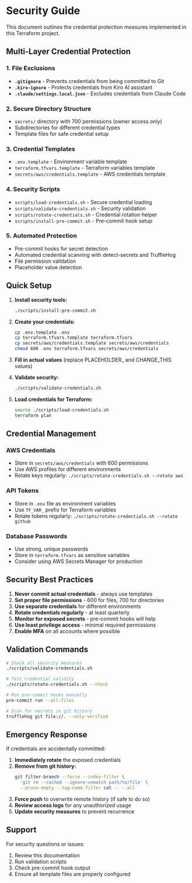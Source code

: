 # Security Guide

This document outlines the credential protection measures implemented in this Terraform project.

## Multi-Layer Credential Protection

### 1. File Exclusions
- **`.gitignore`** - Prevents credentials from being committed to Git
- **`.kiro-ignore`** - Protects credentials from Kiro AI assistant
- **`.claude/settings.local.json`** - Excludes credentials from Claude Code

### 2. Secure Directory Structure
- `secrets/` directory with 700 permissions (owner access only)
- Subdirectories for different credential types
- Template files for safe credential setup

### 3. Credential Templates
- `.env.template` - Environment variable template
- `terraform.tfvars.template` - Terraform variables template  
- `secrets/aws/credentials.template` - AWS credentials template

### 4. Security Scripts
- `scripts/load-credentials.sh` - Secure credential loading
- `scripts/validate-credentials.sh` - Security validation
- `scripts/rotate-credentials.sh` - Credential rotation helper
- `scripts/install-pre-commit.sh` - Pre-commit hook setup

### 5. Automated Protection
- Pre-commit hooks for secret detection
- Automated credential scanning with detect-secrets and TruffleHog
- File permission validation
- Placeholder value detection

## Quick Setup

1. **Install security tools:**
   ```bash
   ./scripts/install-pre-commit.sh
   ```

2. **Create your credentials:**
   ```bash
   cp .env.template .env
   cp terraform.tfvars.template terraform.tfvars
   cp secrets/aws/credentials.template secrets/aws/credentials
   chmod 600 .env terraform.tfvars secrets/aws/credentials
   ```

3. **Fill in actual values** (replace PLACEHOLDER_ and CHANGE_THIS values)

4. **Validate security:**
   ```bash
   ./scripts/validate-credentials.sh
   ```

5. **Load credentials for Terraform:**
   ```bash
   source ./scripts/load-credentials.sh
   terraform plan
   ```

## Credential Management

### AWS Credentials
- Store in `secrets/aws/credentials` with 600 permissions
- Use AWS profiles for different environments
- Rotate keys regularly: `./scripts/rotate-credentials.sh --rotate aws`

### API Tokens
- Store in `.env` file as environment variables
- Use `TF_VAR_` prefix for Terraform variables
- Rotate tokens regularly: `./scripts/rotate-credentials.sh --rotate github`

### Database Passwords
- Use strong, unique passwords
- Store in `terraform.tfvars` as sensitive variables
- Consider using AWS Secrets Manager for production

## Security Best Practices

1. **Never commit actual credentials** - always use templates
2. **Set proper file permissions** - 600 for files, 700 for directories
3. **Use separate credentials** for different environments
4. **Rotate credentials regularly** - at least quarterly
5. **Monitor for exposed secrets** - pre-commit hooks will help
6. **Use least privilege access** - minimal required permissions
7. **Enable MFA** on all accounts where possible

## Validation Commands

```bash
# Check all security measures
./scripts/validate-credentials.sh

# Test credential validity
./scripts/rotate-credentials.sh --check

# Run pre-commit hooks manually
pre-commit run --all-files

# Scan for secrets in git history
trufflehog git file://. --only-verified
```

## Emergency Response

If credentials are accidentally committed:

1. **Immediately rotate** the exposed credentials
2. **Remove from git history:**
   ```bash
   git filter-branch --force --index-filter \
     'git rm --cached --ignore-unmatch path/to/file' \
     --prune-empty --tag-name-filter cat -- --all
   ```
3. **Force push** to overwrite remote history (if safe to do so)
4. **Review access logs** for any unauthorized usage
5. **Update security measures** to prevent recurrence

## Support

For security questions or issues:
1. Review this documentation
2. Run validation scripts
3. Check pre-commit hook output
4. Ensure all template files are properly configured